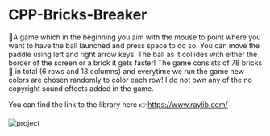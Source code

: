 # CPP-Bricks-Breaker

🚀A game which in the beginning you aim with the mouse to point where you want to have the ball launched and press space to do so.
You can move the paddle using left and right arrow keys. The ball as it collides with either the border of the screen or a brick it gets faster!
The game consists of 78 bricks🧱 in total (6 rows and 13 columns) and everytime we run the game new colors are chosen randomly to color each row!
I do not own any of the no copyright sound effects added in the game.

You can find the link to the library here 👉https://www.raylib.com/


![project](https://github.com/user-attachments/assets/66bcd76b-bcb4-46d6-9665-74a1b6dc8ce9)
